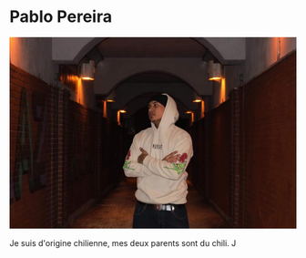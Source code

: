 # Pablo Pereira
![photo](/exercice_semaine_01/Img/photo_bg.jpg)

Je suis d'origine chilienne, mes deux parents sont du chili. J
